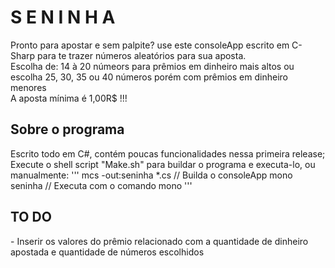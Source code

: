 <h1>S E N I N H A</h1>

<p>Pronto para apostar e sem palpite? use este consoleApp escrito em C-Sharp para te trazer números aleatórios para sua aposta.<br>
  Escolha de: 14 à 20 númeors para prêmios em dinheiro mais altos ou escolha 25, 30, 35 ou 40 números porém com prêmios em dinheiro menores<br>
  A aposta mínima é 1,00R$ !!!
</p>

<h2> Sobre o programa</h2>
<p>
  Escrito todo em C#, contém poucas funcionalidades nessa primeira release;
  Execute o shell script "Make.sh" para buildar o programa e executa-lo, ou manualmente:
  '''
	mcs -out:seninha *.cs // Builda o consoleApp
	mono seninha // Executa com o comando mono
  '''
</p>

<h2>TO DO</h2>
- Inserir os valores do prêmio relacionado com a quantidade de dinheiro apostada e quantidade de números escolhidos
